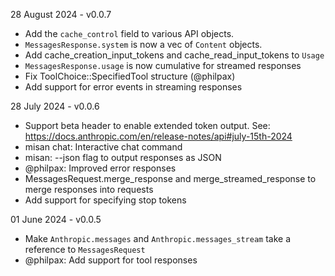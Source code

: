 28 August 2024 - v0.0.7

- Add the `cache_control` field to various API objects. 
- `MessagesResponse.system` is now a vec of `Content` objects.
- Add cache_creation_input_tokens and cache_read_input_tokens to `Usage`
- `MessagesResponse.usage` is now cumulative for streamed responses 
- Fix ToolChoice::SpecifiedTool structure (@philpax)
- Add support for error events in streaming responses

28 July 2024 - v0.0.6

- Support beta header to enable extended token output. See:
    https://docs.anthropic.com/en/release-notes/api#july-15th-2024
- misan chat: Interactive chat command
- misan: --json flag to output responses as JSON
- @philpax: Improved error responses
- MessagesRequest.merge_response and merge_streamed_response to merge responses 
  into requests 
- Add support for specifying stop tokens


01 June 2024 - v0.0.5

- Make `Anthropic.messages` and `Anthropic.messages_stream` take a reference to `MessagesRequest`
- @philpax: Add support for tool responses
